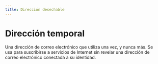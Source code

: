 ```yaml
---
title: Dirección desechable
---
```

# Dirección temporal

Una dirección de correo electrónico que utiliza una vez, y nunca más. Se usa para suscribirse a servicios de Internet sin revelar una dirección de correo electrónico conectada a su identidad.